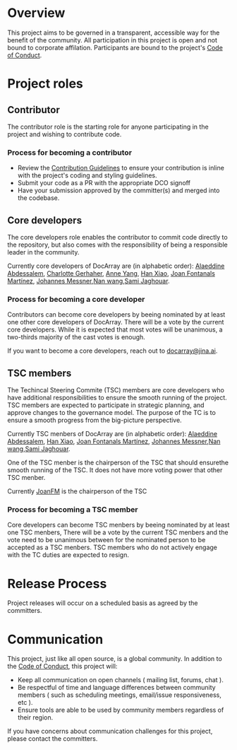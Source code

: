 # Overview

This project aims to be governed in a transparent, accessible way for the benefit of the community. All participation in this project is open and not bound to corporate affilation. Participants are bound to the project's [Code of Conduct](./.github/CODE_OF_CONDUCT.md).

# Project roles

## Contributor

The contributor role is the starting role for anyone participating in the project and wishing to contribute code.

### Process for becoming a contributor

* Review the [Contribution Guidelines](./CONTRIBUTING.md) to ensure your contribution is inline with the project's coding and styling guidelines.
* Submit your code as a PR with the appropriate DCO signoff
* Have your submission approved by the committer(s) and merged into the codebase.

## Core developers

The core developers role enables the contributor to commit code directly to the repository, but also comes with the responsibility of being a responsible leader in the community.

Currently core developers of DocArray are (in alphabetic order):  [Alaeddine Abdessalem](https://github.com/alaeddine-13), [Charlotte Gerhaher](https://github.com/anna-charlotte),  [Anne Yang](https://github.com/AnneYang720), [Han Xiao](https://github.com/hanxiao), [Joan Fontanals Martínez](https://github.com/JoanFM), [Johannes Messner](https://github.com/JohannesMessner),[Nan wang](https://github.com/nan-wang),[Sami Jaghouar](https://github.com/samsja).


### Process for becoming a core developer

Contributors can become core developers by beeing nominated by at least one other core developers of DocArray. There will be a vote by the current core developers. While it is expected that most votes will be unanimous, a two-thirds majority of the cast votes is enough.

If you want to become a core developers, reach out to docarray@jina.ai. 

## TSC members

The Techincal Steering Commite (TSC) members are core developers who have additional responsibilities to ensure the smooth running of the project. TSC members are expected to participate in strategic planning, and approve changes to the governance model. The purpose of the TC is to ensure a smooth progress from the big-picture perspective.

Currently TSC menbers of DocArray are (in alphabetic order):  [Alaeddine Abdessalem](https://github.com/alaeddine-13), [Han Xiao](https://github.com/hanxiao), [Joan Fontanals Martínez](https://github.com/JoanFM), [Johannes Messner](https://github.com/JohannesMessner),[Nan wang](https://github.com/nan-wang),[Sami Jaghouar](https://github.com/samsja).


One of the TSC menber is the chairperson of the TSC that should ensurethe smooth running of the TSC. It does not have more voting power that other TSC menber.

Currently [JoanFM](https://github.com/JoanFM) is the chairperson of the TSC

### Process for becoming a TSC member

Core developers can become TSC menbers by beeing nominated by at least one TSC menbers, There will be a vote by the current TSC menbers and the vote need to be unanimous between for the nominated person to be accepted as a TSC menbers. TSC members who do not actively engage with the TC duties are expected to resign.

# Release Process

Project releases will occur on a scheduled basis as agreed by the committers.

# Communication

This project, just like all open source, is a global community. In addition to the [Code of Conduct](./.github/CODE_OF_CONDUCT.md), this project will:

* Keep all communication on open channels ( mailing list, forums, chat ).
* Be respectful of time and language differences between community members ( such as scheduling meetings, email/issue responsiveness, etc ).
* Ensure tools are able to be used by community members regardless of their region.

If you have concerns about communication challenges for this project, please contact the committers.
